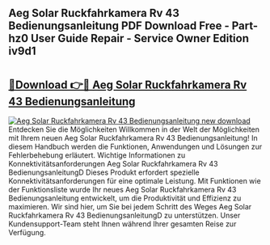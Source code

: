 ## Aeg Solar Ruckfahrkamera Rv 43 Bedienungsanleitung PDF Download Free - Part-hz0 User Guide Repair - Service Owner Edition iv9d1

# <h2><a href="http://df5kq7j.blite.top/?on=Aeg+Solar+Ruckfahrkamera+Rv+43+Bedienungsanleitung">🔗Download 👉🔴 Aeg Solar Ruckfahrkamera Rv 43 Bedienungsanleitung</a></h2>

[![Aeg Solar Ruckfahrkamera Rv 43 Bedienungsanleitung new download](https://i.imgur.com/lujVjoI.png)](http://df5kq7j.blite.top/?on=Aeg+Solar+Ruckfahrkamera+Rv+43+Bedienungsanleitung)
Entdecken Sie die Möglichkeiten Willkommen in der Welt der Möglichkeiten mit Ihrem neuen Aeg Solar Ruckfahrkamera Rv 43 Bedienungsanleitung! In diesem Handbuch werden die Funktionen, Anwendungen und Lösungen zur Fehlerbehebung erläutert. Wichtige Informationen zu Konnektivitätsanforderungen Aeg Solar Ruckfahrkamera Rv 43 BedienungsanleitungD Dieses Produkt erfordert spezielle Konnektivitätsanforderungen für eine optimale Leistung. Mit Funktionen wie der Funktionsliste wurde Ihr neues Aeg Solar Ruckfahrkamera Rv 43 Bedienungsanleitung entwickelt, um die Produktivität und Effizienz zu maximieren. Wir sind hier, um Sie bei jedem Schritt des Weges Aeg Solar Ruckfahrkamera Rv 43 BedienungsanleitungD zu unterstützen. Unser Kundensupport-Team steht Ihnen während Ihrer gesamten Reise zur Verfügung.
